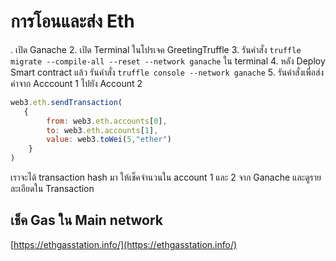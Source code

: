 # การโอนและส่ง Eth 

. เปิด Ganache 
2. เปิด Terminal ในโปรเจค GreetingTruffle 
3. รันคำสั่ง `truffle migrate --compile-all --reset --network ganache` ใน terminal
4. หลัง Deploy Smart contract แล้ว รันคำสั่ง `truffle console --network ganache`
5. รันคำสั่งเพื่อส่งค่าจาก Acccount 1 ไปยัง Account 2 

```js
web3.eth.sendTransaction(
   {
		from: web3.eth.accounts[0],
   		to: web3.eth.accounts[1], 
		value: web3.toWei(5,"ether")
	}
)
```

เราจะได้ transaction hash มา ให้เช็คจำนวนใน account 1 และ 2 จาก Ganache และดูรายละเอียดใน Transaction 

## เช็ค Gas ใน Main network

[https://ethgasstation.info/](https://ethgasstation.info/)